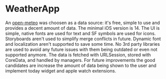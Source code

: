 WeatherApp
==========

An [open-meteo](https://open-meteo.com) was choosen as a data source: it's free, simple to use and provides a decent amount of data.
The minimal iOS version is 14. The UI is simple, native fonts are used for text and SF symbols are used for icons. Storyboards aren't used to simplify merge conflicts in future. Dynamic font and localization aren't supported to save some time. No 3rd party libraries are used to avoid any future issues with them being outdated or even not supported anymore. The data is fetched with URLSession, stored with CoreData, and handled by managers.
For future improvements the good candidates are increase the amount of data being shown to the user and implement today widget and apple watch extensions.
